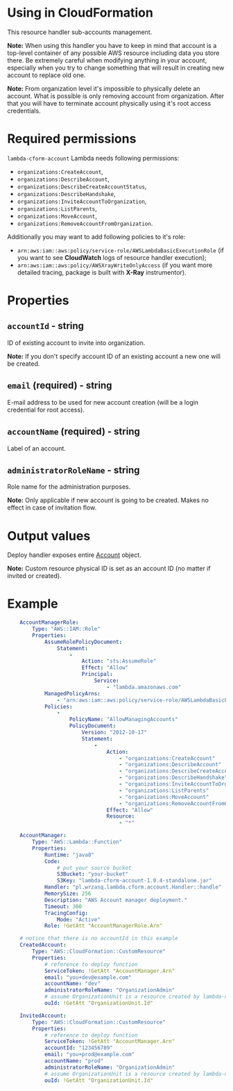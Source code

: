 <!---
# This file is part of the pl.wrzasq.lambda.
#
# @license http://mit-license.org/ The MIT license
# @copyright 2019 © by Rafał Wrzeszcz - Wrzasq.pl.
-->

# Using in CloudFormation

This resource handler sub-accounts management.

**Note:** When using this handler you have to keep in mind that account is a top-level container of any possible AWS
resource including data you store there. Be extremely careful when modifying anything in your account, especially
when you try to change something that will result in creating new account to replace old one.

**Note:** From organization level it's impossible to physically delete an account. What is possible is only removing
account from organization. After that you will have to terminate account physically using it's root access credentials.

# Required permissions

`lambda-cform-account` Lambda needs following permissions:

-   `organizations:CreateAccount`,
-   `organizations:DescribeAccount`,
-   `organizations:DescribeCreateAccountStatus`,
-   `organizations:DescribeHandshake`,
-   `organizations:InviteAccountToOrganization`,
-   `organizations:ListParents`,
-   `organizations:MoveAccount`,
-   `organizations:RemoveAccountFromOrganization`.

Additionally you may want to add following policies to it's role:

-   `arn:aws:iam::aws:policy/service-role/AWSLambdaBasicExecutionRole` (if you want to see **CloudWatch** logs of
resource handler execution);
-   `arn:aws:iam::aws:policy/AWSXrayWriteOnlyAccess` (if you want more detailed tracing, package is built with
**X-Ray** instrumentor).

# Properties

## `accountId` - string

ID of existing account to invite into organization.

**Note:** If you don't specify account ID of an existing account a new one will be created.

## `email` (required) - string

E-mail address to be used for new account creation (will be a login credential for root access).

## `accountName` (required) - string

Label of an account.

## `administratorRoleName` - string

Role name for the administration purposes.

**Note:** Only applicable if new account is going to be created. Makes no effect in case of invitation flow.

# Output values

Deploy handler exposes entire
[Account](https://docs.aws.amazon.com/AWSJavaSDK/latest/javadoc/com/amazonaws/services/organizations/model/Account.html)
object.

**Note:** Custom resource physical ID is set as an account ID (no matter if invited or created).

# Example

```yaml
    AccountManagerRole:
        Type: "AWS::IAM::Role"
        Properties:
            AssumeRolePolicyDocument:
                Statement:
                    -
                        Action: "sts:AssumeRole"
                        Effect: "Allow"
                        Principal:
                            Service:
                                - "lambda.amazonaws.com"
            ManagedPolicyArns:
                - "arn:aws:iam::aws:policy/service-role/AWSLambdaBasicExecutionRole"
            Policies:
                -
                    PolicyName: "AllowManagingAccounts"
                    PolicyDocument:
                        Version: "2012-10-17"
                        Statement:
                            -
                                Action:
                                    - "organizations:CreateAccount"
                                    - "organizations:DescribeAccount"
                                    - "organizations:DescribeCreateAccountStatus"
                                    - "organizations:DescribeHandshake"
                                    - "organizations:InviteAccountToOrganization"
                                    - "organizations:ListParents"
                                    - "organizations:MoveAccount"
                                    - "organizations:RemoveAccountFromOrganization"
                                Effect: "Allow"
                                Resource:
                                    - "*"

    AccountManager:
        Type: "AWS::Lambda::Function"
        Properties:
            Runtime: "java8"
            Code:
                # put your source bucket
                S3Bucket: "your-bucket"
                S3Key: "lambda-cform-account-1.0.4-standalone.jar"
            Handler: "pl.wrzasq.lambda.cform.account.Handler::handle"
            MemorySize: 256
            Description: "AWS Account manager deployment."
            Timeout: 300
            TracingConfig:
                Mode: "Active"
            Role: !GetAtt "AccountManagerRole.Arn"

    # notice that there is no accountId in this example
    CreatedAccount:
        Type: "AWS::CloudFormation::CustomResource"
        Properties:
            # reference to deploy function
            ServiceToken: !GetAtt "AccountManager.Arn"
            email: "you+dev@example.com"
            accountName: "dev"
            administratorRoleName: "OrganizationAdmin"
            # assume OrganizationUnit is a resource created by lambda-cform-organization-unit handler
            ouId: !GetAtt "OrganizationUnit.Id"

    InvitedAccount:
        Type: "AWS::CloudFormation::CustomResource"
        Properties:
            # reference to deploy function
            ServiceToken: !GetAtt "AccountManager.Arn"
            accountId: "123456789"
            email: "you+prod@example.com"
            accountName: "prod"
            administratorRoleName: "OrganizationAdmin"
            # assume OrganizationUnit is a resource created by lambda-cform-organization-unit handler
            ouId: !GetAtt "OrganizationUnit.Id"
```
